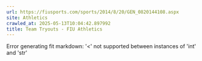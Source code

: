 ```yaml
---
url: https://fiusports.com/sports/2014/8/20/GEN_0820144108.aspx
site: Athletics
crawled_at: 2025-05-13T10:04:42.897992
title: Team Tryouts - FIU Athletics
---
```


Error generating fit markdown: '<' not supported between instances of 'int' and 'str'
